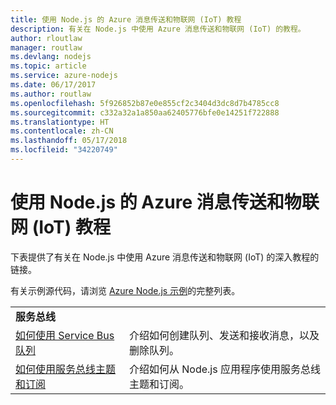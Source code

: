 ```yaml
---
title: 使用 Node.js 的 Azure 消息传送和物联网 (IoT) 教程
description: 有关在 Node.js 中使用 Azure 消息传送和物联网 (IoT) 的教程。
author: rloutlaw
manager: routlaw
ms.devlang: nodejs
ms.topic: article
ms.service: azure-nodejs
ms.date: 06/17/2017
ms.author: routlaw
ms.openlocfilehash: 5f926852b87e0e855cf2c3404d3dc8d7b4785cc8
ms.sourcegitcommit: c332a32a1a850aa62405776bfe0e14251f722888
ms.translationtype: HT
ms.contentlocale: zh-CN
ms.lasthandoff: 05/17/2018
ms.locfileid: "34220749"
---
```

# <a name="azure-messaging-and-internet-of-things-iot-with-nodejs-tutorials"></a>使用 Node.js 的 Azure 消息传送和物联网 (IoT) 教程

下表提供了有关在 Node.js 中使用 Azure 消息传送和物联网 (IoT) 的深入教程的链接。

有关示例源代码，请浏览 [Azure Node.js 示例](https://azure.microsoft.com/resources/samples/?term=nodejs)的完整列表。

| | |
|---|---|
| **服务总线** ||
| [如何使用 Service Bus 队列](http://docs.microsoft.com/azure/service-bus-messaging/service-bus-nodejs-how-to-use-queues?toc=/azure/node/toc.json&bc=/azure/node/toc.json) | 介绍如何创建队列、发送和接收消息，以及删除队列。 |
| [如何使用服务总线主题和订阅](http://docs.microsoft.com/azure/service-bus-messaging/service-bus-nodejs-how-to-use-topics-subscriptions?toc=/azure/node/toc.json&bc=/azure/node/toc.json) | 介绍如何从 Node.js 应用程序使用服务总线主题和订阅。 |
